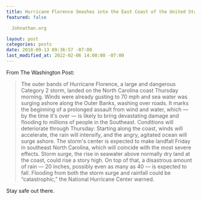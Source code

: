 ```yaml
---
title: Hurricane Florence Smashes into the East Coast of the United States
featured: false

  Johnathan.org

layout: post
categories: posts
date: 2018-09-13 09:36:57 -07:00
last_modified_at: 2022-02-06 14:00:00 -07:00
---
```


From The Washington Post:

>  The outer bands of Hurricane Florence, a large and dangerous Category 2 storm, landed on the North Carolina coast Thursday morning. Winds were already gusting to 70 mph and sea water was surging ashore along the Outer Banks, washing over roads. It marks the beginning of a prolonged assault from wind and water, which — by the time it's over — is likely to bring devastating damage and flooding to millions of people in the Southeast.
> Conditions will deteriorate through Thursday: Starting along the coast, winds will accelerate, the rain will intensify, and the angry, agitated ocean will surge ashore.
>  The storm's center is expected to make landfall Friday in southeast North Carolina, which will coincide with the most severe effects. Storm surge, the rise in seawater above normally dry land at the coast, could rise a story high. On top of that, a disastrous amount of rain — 20 inches, possibly even as many as 40 — is expected to fall.
> Flooding from both the storm surge and rainfall could be “catastrophic,” the National Hurricane Center warned.

Stay safe out there.

